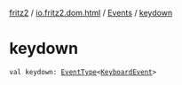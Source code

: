 [fritz2](../../index.md) / [io.fritz2.dom.html](../index.md) / [Events](index.md) / [keydown](./keydown.md)

# keydown

`val keydown: `[`EventType`](../-event-type/index.md)`<`[`KeyboardEvent`](https://kotlinlang.org/api/latest/jvm/stdlib/org.w3c.dom.events/-keyboard-event/index.html)`>`